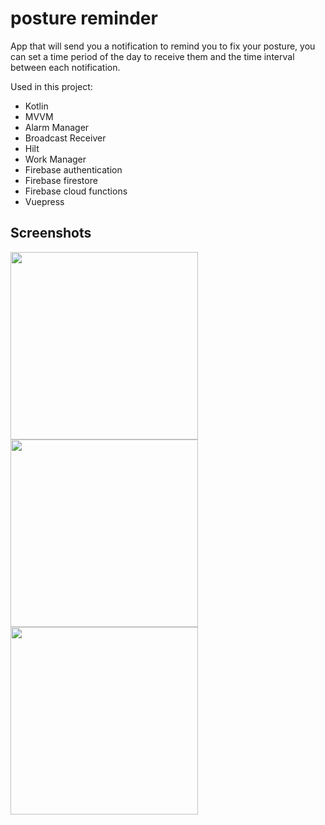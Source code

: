 # posture reminder
App that will send you a notification to remind you to fix your posture, you can set a time period of the day to receive them and the time interval between each notification.

Used in this project:</br>
  * Kotlin
  * MVVM
  * Alarm Manager
  * Broadcast Receiver
  * Hilt
  * Work Manager
  * Firebase authentication
  * Firebase firestore
  * Firebase cloud functions
  * Vuepress

## Screenshots
<img src="https://postureapp.puntogris.com/img/1.png" width=300><img src="https://postureapp.puntogris.com/img/2.png" width=300><img src="https://postureapp.puntogris.com/img/3.png" width=300>

